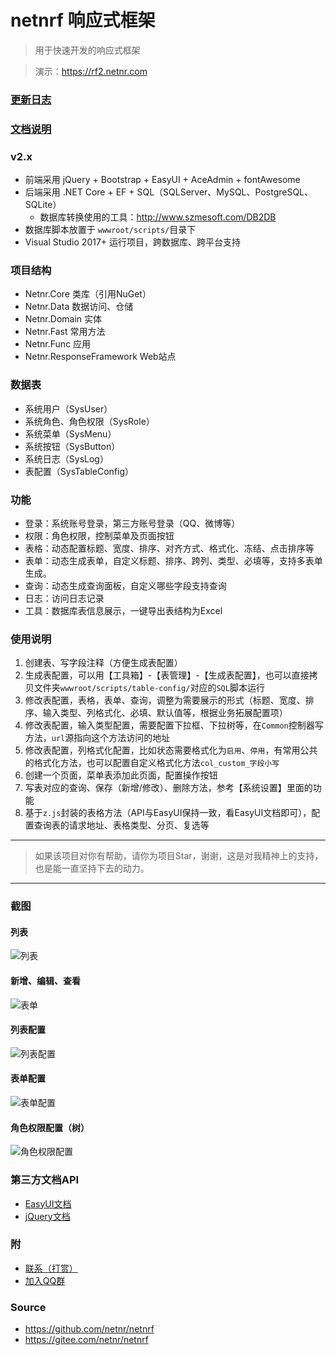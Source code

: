 # netnrf 响应式框架
> 用于快速开发的响应式框架

> 演示：<https://rf2.netnr.com>

### [更新日志](CHANGELOG.md)

### [文档说明](DOCUMENT.md)

### v2.x
- 前端采用 jQuery + Bootstrap + EasyUI + AceAdmin + fontAwesome
- 后端采用 .NET Core + EF + SQL（SQLServer、MySQL、PostgreSQL、SQLite）
    - 数据库转换使用的工具：http://www.szmesoft.com/DB2DB
- 数据库脚本放置于 `wwwroot/scripts/`目录下
- Visual Studio 2017+ 运行项目，跨数据库、跨平台支持

### 项目结构
- Netnr.Core 类库（引用NuGet）
- Netnr.Data 数据访问、仓储
- Netnr.Domain 实体
- Netnr.Fast 常用方法
- Netnr.Func 应用
- Netnr.ResponseFramework Web站点

### 数据表
- 系统用户（SysUser）
- 系统角色、角色权限（SysRole）
- 系统菜单（SysMenu）
- 系统按钮（SysButton）
- 系统日志（SysLog）
- 表配置（SysTableConfig）

### 功能
- 登录：系统账号登录，第三方账号登录（QQ、微博等）
- 权限：角色权限，控制菜单及页面按钮
- 表格：动态配置标题、宽度、排序、对齐方式、格式化、冻结、点击排序等
- 表单：动态生成表单，自定义标题、排序、跨列、类型、必填等，支持多表单生成。
- 查询：动态生成查询面板，自定义哪些字段支持查询
- 日志：访问日志记录
- 工具：数据库表信息展示，一键导出表结构为Excel

### 使用说明
1. 创建表、写字段注释（方便生成表配置）
2. 生成表配置，可以用【工具箱】-【表管理】-【生成表配置】，也可以直接拷贝文件夹`wwwroot/scripts/table-config/`对应的`SQL`脚本运行
3. 修改表配置，表格，表单、查询，调整为需要展示的形式（标题、宽度、排序、输入类型、列格式化、必填、默认值等，根据业务拓展配置项）
4. 修改表配置，输入类型配置，需要配置下拉框、下拉树等，在`Common`控制器写方法，`url`源指向这个方法访问的地址
5. 修改表配置，列格式化配置，比如状态需要格式化为`启用`、`停用`，有常用公共的格式化方法，也可以配置自定义格式化方法`col_custom_字段小写`
6. 创建一个页面，菜单表添加此页面，配置操作按钮
7. 写表对应的查询、保存（新增/修改）、删除方法，参考【系统设置】里面的功能
8. 基于`z.js`封装的表格方法（API与EasyUI保持一致，看EasyUI文档即可），配置查询表的请求地址、表格类型、分页、复选等

----------
> 如果该项目对你有帮助，请你为项目Star，谢谢，这是对我精神上的支持，也是能一直坚持下去的动力。

----------

### 截图

#### 列表 

![列表](https://netnr.gitee.io/gs/2018/05/18/403ce7d002.png)

#### 新增、编辑、查看

![表单](https://netnr.gitee.io/gs/2018/05/18/8d25d345b2.png)

#### 列表配置

![列表配置](https://netnr.gitee.io/gs/2018/05/18/13da6572a3.png)

#### 表单配置

![表单配置](https://netnr.gitee.io/gs/2018/05/18/0c98ee578c.png)

#### 角色权限配置（树）

![角色权限配置](https://netnr.gitee.io/gs/2018/08/16/31a55cac78.png)

### 第三方文档API
- [EasyUI文档](https://ad.netnr.com/#EasyUI-1.5.2)
- [jQuery文档](https://ad.netnr.com/#jQuery-1.11.3)

### 附
- [联系（打赏）](https://ss.netnr.com/contact)
- [加入QQ群](http://qm.qq.com/cgi-bin/qm/qr?k=oLmAflGAIODgeYw9tImSvBVX1SK_warh)

### Source
- <https://github.com/netnr/netnrf>
- <https://gitee.com/netnr/netnrf>